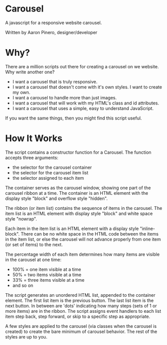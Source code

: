 Carousel
========

A javascript for a responsive website carousel.

Written by Aaron Pinero, designer/developer

Why?
====

There are a million scripts out there for creating a carousel on we website. Why write another one?

* I want a carousel that is truly responsive.
* I want a carousel that doesn't come with it's own styles. I want to create my own.
* I want a carousel to handle more than just images.
* I want a carousel that will work with my HTML's class and id attributes.
* I want a carousel that uses a simple, easy to understand JavaScript.

If you want the same things, then you might find this script useful.


How It Works
============

The script contains a constructor function for a Carousel. The function accepts three arguments:

* the selector for the carousel container
* the selector for the carousel item list
* the selector assigned to each item

The container serves as the carousel window, showing one part of the carousel ribbon at a time. The container is an HTML element with the display style "block" and overflow style "hidden".

The ribbon (or item list) contains the sequence of items in the carousel. The item list is an HTML element with display style "block" and white space style "nowrap".

Each item in the item list is an HTML element with a display style "inline-block". There can be no white space in the HTML code between the items in the item list, or else the carousel will not advance properly from one item (or set of items) to the next.

The percentage width of each item determines how many items are visible in the carousel at one time:

* 100% = one item visible at a time
* 50% = two items visible at a time
* 33% = three items visible at a time
* and so on

The script generates an unordered HTML list, appended to the container element. The first list item is the previous button. The last list item is the next button. In between are 'dots' indicating how many steps (sets of 1 or more items) are in the ribbon. The script assigns event handlers to each list item step back, step forward, or skip to a specific step as appropriate.

A few styles are applied to the carousel (via classes when the carousel is created) to create the bare minimum of carousel behavior. The rest of the styles are up to you.